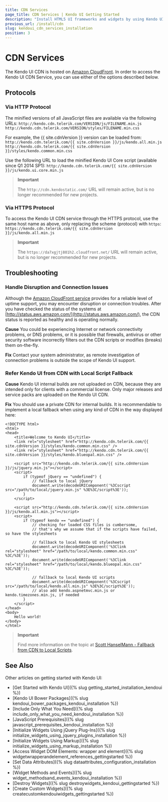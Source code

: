 ```yaml
---
title: CDN Services
page_title: CDN Services | Kendo UI Getting Started
description: "Install HTML5 UI frameworks and widgets by using Kendo UI CDN service."
previous_url: /install/cdn
slug: kendoui_cdn_services_installation
position: 3
---
```


# CDN Services

The Kendo UI CDN is hosted on [Amazon CloudFront](https://aws.amazon.com/cloudfront/). In order to access the Kendo UI CDN Service, you can use either of the options described below.

## Protocols

### Via HTTP Protocol

The minified versions of all JavaScript files are available via the following URLs:
`http://kendo.cdn.telerik.com/VERSION/js/FILENAME.min.js`
`http://kendo.cdn.telerik.com/VERSION/styles/FILENAME.min.css`

For example, the {{ site.cdnVersion }} version can be loaded from:  
`http://kendo.cdn.telerik.com/{{ site.cdnVersion }}/js/kendo.all.min.js`
`http://kendo.cdn.telerik.com/{{ site.cdnVersion }}/styles/kendo.common.min.css`

Use the following URL to load the minified Kendo UI Core script (available since Q1 2014 SP1):
`http://kendo.cdn.telerik.com/{{ site.cdnVersion }}/js/kendo.ui.core.min.js`

> **Important**
>
> The `http://cdn.kendostatic.com/` URL will remain active, but is no longer recommended for new projects.

### Via HTTPS Protocol

To access the Kendo UI CDN service through the HTTPS protocol, use the same host name as above, only replacing the scheme (protocol) with `https`:  
`https://kendo.cdn.telerik.com/{{ site.cdnVersion }}/js/kendo.all.min.js`

> **Important**
>
> The `https://da7xgjtj801h2.cloudfront.net/` URL will remain active, but is no longer recommended for new projects.

## Troubleshooting

### Handle Disruption and Connection Issues

Although the [Amazon CloudFront service](https://aws.amazon.com/cloudfront/) provides for a reliable level of uptime support, you may encounter disruption or connection troubles. After you have checked the status of the systems at [http://status.aws.amazon.com/](http://status.aws.amazon.com/), the CDN status is reported as healthy and is operating normally.

**Cause** You could be experiencing Internet or network connectivity problems, or DNS problems, or it is possible that firewalls, antivirus or other security software incorrectly filters out the CDN scripts or modifies (breaks) them on-the-fly.

**Fix** Contact your system administrator, as remote investigation of connection problems is outside the scope of Kendo UI support.

### Refer Kendo UI from CDN with Local Script Fallback

**Cause** Kendo UI internal builds are not uploaded on CDN, because they are intended only for clients with a commercial license. Only major releases and service packs are uploaded on the Kendo UI CDN.

**Fix** You should use a private CDN for internal builds. It is recommendable to implement a local fallback when using any kind of CDN in the way displayed here:

    <!DOCTYPE html>
    <html>
    <head>
        <title>Welcome to Kendo UI</title>
        <link rel="stylesheet" href="http://kendo.cdn.telerik.com/{{ site.cdnVersion }}/styles/kendo.common.min.css" />
        <link rel="stylesheet" href="http://kendo.cdn.telerik.com/{{ site.cdnVersion }}/styles/kendo.blueopal.min.css" />

        <script src="http://kendo.cdn.telerik.com/{{ site.cdnVersion }}/js/jquery.min.js"></script>
        <script>
            if (typeof jQuery == "undefined") {
                // fallback to local jQuery
                document.write(decodeURIComponent('%3Cscript src="/path/to/local/jquery.min.js" %3E%3C/script%3E'));
            }
        </script>

        <script src="http://kendo.cdn.telerik.com/{{ site.cdnVersion }}/js/kendo.all.min.js"></script>
        <script>
            if (typeof kendo == "undefined") {
                // checking for loaded CSS files is cumbersome,
                // that's why we assume that if the scripts have failed, so have the stylesheets

                // fallback to local Kendo UI stylesheets
                document.write(decodeURIComponent('%3Clink rel="stylesheet" href="/path/to/local/kendo.common.min.css" %3C/%3E'));
                document.write(decodeURIComponent('%3Clink rel="stylesheet" href="/path/to/local/kendo.blueopal.min.css" %3C/%3E'));

                // fallback to local Kendo UI scripts
                document.write(decodeURIComponent('%3Cscript src="/path/to/local/kendo.all.min.js" %3E%3C/script%3E'));
                // also add kendo.aspnetmvc.min.js or kendo.timezones.min.js, if needed
            }
        </script>
    </head>
    <body>
        Hello world!
    </body>
    </html>

> **Important**
>
> Find more information on the topic at [Scott HanselMann - Fallback from CDN to Local Scripts](http://www.hanselman.com/blog/CDNsFailButYourScriptsDontHaveToFallbackFromCDNToLocalJQuery.aspx).

## See Also

Other articles on getting started with Kendo UI:

* [Get Started with Kendo UI]({% slug getting_started_installation_kendoui %})
* [Kendo UI Bower Packages]({% slug kendoui_bower_packages_kendoui_installation %})
* [Include Only What You Need]({% slug include_only_what_you_need_kendoui_installation %})
* [JavaScript Prerequisites]({% slug javascript_prerequisites_kendoui_installation %})
* [Initialize Widgets Using jQuery Plug-Ins]({% slug initialize_widgets_using_jquery_plugins_installation %})
* [Initialize Widgets Using Markup]({% slug initialize_widgets_using_markup_installation %})
* [Access Widget DOM Elements: wrapper and element]({% slug widgetwrapperandelement_references_gettingstarted %})
* [Set Data Attributes]({% slug dataattributes_configuration_installation %})
* [Widget Methods and Events]({% slug widget_methodsand_events_kendoui_installation %})
* [Destroy Widgets]({% slug destroywidgets_kendoui_gettingstarted %})
* [Create Custom Widgets]({% slug createcustomkendouiwidgets_gettingstarted %})
